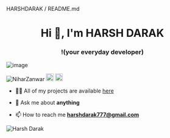 
<!--
**tomkaX/tomkaX** is a ✨ _special_ ✨ repository because its `README.md` (this file) appears on your GitHub profile.

Here are some ideas to get you started:

- 🔭 I’m currently working on ...
- 🌱 I’m currently learning ...
- 👯 I’m looking to collaborate on ...
- 🤔 I’m looking for help with ...
- 💬 Ask me about ...
- 📫 How to reach me: ...
- 😄 Pronouns: ...
- ⚡ Fun fact: ...
-->

<p>HARSHDARAK /  README.md</p>
<h1 align="center">Hi 👋, I'm HARSH DARAK </h1>
<h3 align="center">!(your everyday developer)</h3>

![image](https://github.com/saadeghi/saadeghi/blob/master/dino.gif)

<p align="left">
<img src="https://komarev.com/ghpvc/?username=NiharZanwar" alt="NiharZanwar" />

  
  <img src="https://img.icons8.com/color/48/000000/git.png" alt="git" width="20" height="20"/> 
  <img src="https://img.icons8.com/color/48/000000/python.png" alt="python" width="20" height="20"/></p>

- 👨‍💻 All of my projects are available  [here](https://github.com/harshdarakhd?tab=repositories)

- 💬 Ask me about **anything**

- 📫 How to reach me **harshdarak777@gmail.com**



<p align="left"> 
  <img src="https://github-readme-stats.vercel.app/api?username=harshdarakhd&show_icons=true&count_private=true&theme=radical" alt="Harsh Darak" />
 </p>



